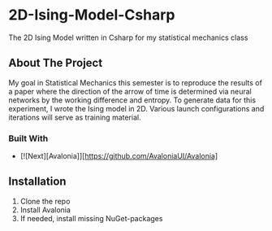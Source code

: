 # 2D-Ising-Model-Csharp
The 2D Ising Model written in Csharp for my statistical mechanics class
## About The Project
My goal in Statistical Mechanics this semester is to reproduce the results of a paper where the direction of the arrow of time is determined via neural networks by the working difference and entropy.
To generate data for this experiment, I wrote the Ising model in 2D. Various launch configurations and iterations will serve as training material.
### Built With
* [![Next][Avalonia]][https://github.com/AvaloniaUI/Avalonia]
## Installation
1. Clone the repo
2. Install Avalonia
3. If needed, install missing NuGet-packages